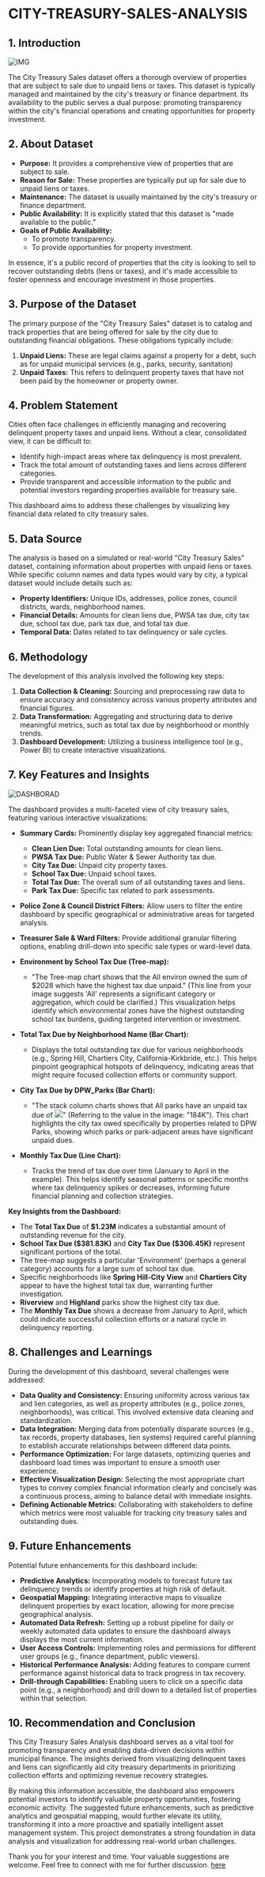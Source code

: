 # CITY-TREASURY-SALES-ANALYSIS

## 1. Introduction
![IMG](INTRO_PIX.png)

The City Treasury Sales dataset offers a thorough overview of properties that are subject to sale due to unpaid liens or taxes. This dataset is typically managed and maintained by the city's treasury or finance department. Its availability to the public serves a dual purpose: promoting transparency within the city's financial operations and creating opportunities for property investment.


## 2. About Dataset
* **Purpose:** It provides a comprehensive view of properties that are subject to sale.
* **Reason for Sale:** These properties are typically put up for sale due to unpaid liens or taxes.
* **Maintenance:** The dataset is usually maintained by the city's treasury or finance department.
* **Public Availability:** It is explicitly stated that this dataset is "made available to the public."
* **Goals of Public Availability:**
  * To promote transparency.
  * To provide opportunities for property investment.
    
In essence, it's a public record of properties that the city is looking to sell to recover outstanding debts (liens or taxes), and it's made accessible to foster openness and encourage investment in those properties.

## 3. Purpose of the Dataset
The primary purpose of the "City Treasury Sales" dataset is to catalog and track properties that are being offered for sale by the city due to outstanding financial obligations. These obligations typically include:

1. **Unpaid Liens:** These are legal claims against a property for a debt, such as for unpaid municipal services (e.g., parks, security, sanitation)
2. **Unpaid Taxes:** This refers to delinquent property taxes that have not been paid by the homeowner or property owner.

## 4. Problem Statement
Cities often face challenges in efficiently managing and recovering delinquent property taxes and unpaid liens. Without a clear, consolidated view, it can be difficult to:
* Identify high-impact areas where tax delinquency is most prevalent.
* Track the total amount of outstanding taxes and liens across different categories.
* Provide transparent and accessible information to the public and potential investors regarding properties available for treasury sale.

This dashboard aims to address these challenges by visualizing key financial data related to city treasury sales.

##  5. Data Source
The analysis is based on a simulated or real-world "City Treasury Sales" dataset, containing information about properties with unpaid liens or taxes. While specific column names and data types would vary by city, a typical dataset would include details such as:
* **Property Identifiers:** Unique IDs, addresses, police zones, council districts, wards, neighborhood names.
* **Financial Details:** Amounts for clean liens due, PWSA tax due, city tax due, school tax due, park tax due, and total tax due.
* **Temporal Data:** Dates related to tax delinquency or sale cycles.

## 6. Methodology
The development of this analysis involved the following key steps:
1.  **Data Collection & Cleaning:** Sourcing and preprocessing raw data to ensure accuracy and consistency across various property attributes and financial figures.
2.  **Data Transformation:** Aggregating and structuring data to derive meaningful metrics, such as total tax due by neighborhood or monthly trends.
3.  **Dashboard Development:** Utilizing a business intelligence tool (e.g., Power BI) to create interactive visualizations.

## 7. Key Features and Insights
![DASHBORAD](CITY_TREASURY_DASHBOARD.png)

The dashboard provides a multi-faceted view of city treasury sales, featuring various interactive visualizations:

* **Summary Cards:** Prominently display key aggregated financial metrics:
    * **Clean Lien Due:** Total outstanding amounts for clean liens.
    * **PWSA Tax Due:** Public Water & Sewer Authority tax due.
    * **City Tax Due:** Unpaid city property taxes.
    * **School Tax Due:** Unpaid school taxes.
    * **Total Tax Due:** The overall sum of all outstanding taxes and liens.
    * **Park Tax Due:** Specific tax related to park assessments.

* **Police Zone & Council District Filters:** Allow users to filter the entire dashboard by specific geographical or administrative areas for targeted analysis.

* **Treasurer Sale & Ward Filters:** Provide additional granular filtering options, enabling drill-down into specific sale types or ward-level data.

* **Environment by School Tax Due (Tree-map):**
    * "The Tree-map chart shows that the All environ owned the sum of $2028 which have the highest tax due unpaid." (This line from your image suggests 'All' represents a significant category or aggregation, which could be clarified.) This visualization helps identify which environmental zones have the highest outstanding school tax burdens, guiding targeted intervention or investment.

* **Total Tax Due by Neighborhood Name (Bar Chart):**
    * Displays the total outstanding tax due for various neighborhoods (e.g., Spring Hill, Chartiers City, California-Kirkbride, etc.). This helps pinpoint geographical hotspots of delinquency, indicating areas that might require focused collection efforts or community support.

* **City Tax Due by DPW_Parks (Bar Chart):**
    * "The stack column charts shows that All parks have an unpaid tax due of ![](CITY_TREASURY_DASHBOARD.png)" (Referring to the value in the image: "184K"). This chart highlights the city tax owed specifically by properties related to DPW Parks, showing which parks or park-adjacent areas have significant unpaid dues.

* **Monthly Tax Due (Line Chart):**
    * Tracks the trend of tax due over time (January to April in the example). This helps identify seasonal patterns or specific months where tax delinquency spikes or decreases, informing future financial planning and collection strategies.

**Key Insights from the Dashboard:**
* The **Total Tax Due** of **\$1.23M** indicates a substantial amount of outstanding revenue for the city.
* **School Tax Due (\$381.83K)** and **City Tax Due (\$306.45K)** represent significant portions of the total.
* The tree-map suggests a particular 'Environment' (perhaps a general category) accounts for a large sum of school tax due.
* Specific neighborhoods like **Spring Hill-City View** and **Chartiers City** appear to have the highest total tax due, warranting further investigation.
* **Riverview** and **Highland** parks show the highest city tax due.
* The **Monthly Tax Due** shows a decrease from January to April, which could indicate successful collection efforts or a natural cycle in delinquency reporting.

## 8. Challenges and Learnings

During the development of this dashboard, several challenges were addressed:

* **Data Quality and Consistency:** Ensuring uniformity across various tax and lien categories, as well as property attributes (e.g., police zones, neighborhoods), was critical. This involved extensive data cleaning and standardization.
* **Data Integration:** Merging data from potentially disparate sources (e.g., tax records, property databases, lien systems) required careful planning to establish accurate relationships between different data points.
* **Performance Optimization:** For large datasets, optimizing queries and dashboard load times was important to ensure a smooth user experience.
* **Effective Visualization Design:** Selecting the most appropriate chart types to convey complex financial information clearly and concisely was a continuous process, aiming to balance detail with immediate insights.
* **Defining Actionable Metrics:** Collaborating with stakeholders to define which metrics were most valuable for tracking city treasury sales and outstanding dues.
  
## 9. Future Enhancements

Potential future enhancements for this dashboard include:

* **Predictive Analytics:** Incorporating models to forecast future tax delinquency trends or identify properties at high risk of default.
* **Geospatial Mapping:** Integrating interactive maps to visualize delinquent properties by exact location, allowing for more precise geographical analysis.
* **Automated Data Refresh:** Setting up a robust pipeline for daily or weekly automated data updates to ensure the dashboard always displays the most current information.
* **User Access Controls:** Implementing roles and permissions for different user groups (e.g., finance department, public viewers).
* **Historical Performance Analysis:** Adding features to compare current performance against historical data to track progress in tax recovery.
* **Drill-through Capabilities:** Enabling users to click on a specific data point (e.g., a neighborhood) and drill down to a detailed list of properties within that selection.

## 10. Recommendation and Conclusion
This City Treasury Sales Analysis dashboard serves as a vital tool for promoting transparency and enabling data-driven decisions within municipal finance. The insights derived from visualizing delinquent taxes and liens can significantly aid city treasury departments in prioritizing collection efforts and optimizing revenue recovery strategies.

By making this information accessible, the dashboard also empowers potential investors to identify valuable property opportunities, fostering economic activity. The suggested future enhancements, such as predictive analytics and geospatial mapping, would further elevate its utility, transforming it into a more proactive and spatially intelligent asset management system. This project demonstrates a strong foundation in data analysis and visualization for addressing real-world urban challenges.

Thank you for your interest and time. Your valuable suggestions are welcome. Feel free to connect with me for further discussion. [here](https://www.linkedin.com/in/nzubechukwu-nwafor-pmb-acihrm-58ba80201)

